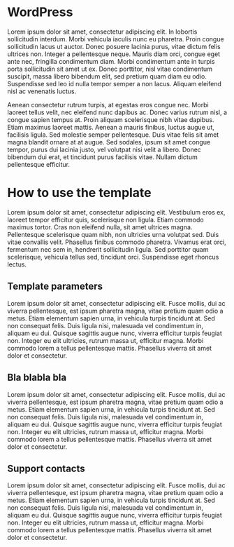 # WordPress

Lorem ipsum dolor sit amet, consectetur adipiscing elit. In lobortis sollicitudin interdum. Morbi vehicula iaculis nunc eu pharetra. Proin congue sollicitudin lacus ut auctor. Donec posuere lacinia purus, vitae dictum felis ultrices non. Integer a pellentesque neque. Mauris diam orci, congue eget ante nec, fringilla condimentum diam. Morbi condimentum ante in turpis porta sollicitudin sit amet ut ex. Donec porttitor, nisl vitae condimentum suscipit, massa libero bibendum elit, sed pretium quam diam eu odio. Suspendisse sed leo id nulla tempor semper a non lacus. Aliquam eleifend nisl ac venenatis luctus.

Aenean consectetur rutrum turpis, at egestas eros congue nec. Morbi laoreet tellus velit, nec eleifend nunc dapibus ac. Donec varius rutrum nisl, a congue sapien tempus at. Proin aliquam scelerisque nibh vitae dapibus. Etiam maximus laoreet mattis. Aenean a mauris finibus, luctus augue ut, facilisis ligula. Sed molestie semper pellentesque. Duis vitae felis sit amet magna blandit ornare at at augue. Sed sodales, ipsum sit amet congue tempor, purus dui lacinia justo, vel volutpat nisi velit a libero. Donec bibendum dui erat, et tincidunt purus facilisis vitae. Nullam dictum pellentesque efficitur. 

# How to use the template

Lorem ipsum dolor sit amet, consectetur adipiscing elit. Vestibulum eros ex, laoreet tempor efficitur quis, scelerisque non ligula. Etiam commodo maximus tortor. Cras non eleifend nulla, sit amet ultrices magna. Pellentesque scelerisque quam nibh, non ultricies urna volutpat sed. Duis vitae convallis velit. Phasellus finibus commodo pharetra. Vivamus erat orci, fermentum nec sem in, hendrerit sollicitudin ligula. Sed porttitor quam scelerisque, vehicula tellus sed, tincidunt orci. Suspendisse eget rhoncus lectus. 

## Template parameters

Lorem ipsum dolor sit amet, consectetur adipiscing elit. Fusce mollis, dui ac viverra pellentesque, est ipsum pharetra magna, vitae pretium quam odio a metus. Etiam elementum sapien urna, in vehicula turpis tincidunt at. Sed non consequat felis. Duis ligula nisi, malesuada vel condimentum in, aliquam eu dui. Quisque sagittis augue nunc, viverra efficitur turpis feugiat non. Integer eu elit ultricies, rutrum massa ut, efficitur magna. Morbi commodo lorem a tellus pellentesque mattis. Phasellus viverra sit amet dolor et consectetur. 

## Bla blabla bla

Lorem ipsum dolor sit amet, consectetur adipiscing elit. Fusce mollis, dui ac viverra pellentesque, est ipsum pharetra magna, vitae pretium quam odio a metus. Etiam elementum sapien urna, in vehicula turpis tincidunt at. Sed non consequat felis. Duis ligula nisi, malesuada vel condimentum in, aliquam eu dui. Quisque sagittis augue nunc, viverra efficitur turpis feugiat non. Integer eu elit ultricies, rutrum massa ut, efficitur magna. Morbi commodo lorem a tellus pellentesque mattis. Phasellus viverra sit amet dolor et consectetur. 

## Support contacts

Lorem ipsum dolor sit amet, consectetur adipiscing elit. Fusce mollis, dui ac viverra pellentesque, est ipsum pharetra magna, vitae pretium quam odio a metus. Etiam elementum sapien urna, in vehicula turpis tincidunt at. Sed non consequat felis. Duis ligula nisi, malesuada vel condimentum in, aliquam eu dui. Quisque sagittis augue nunc, viverra efficitur turpis feugiat non. Integer eu elit ultricies, rutrum massa ut, efficitur magna. Morbi commodo lorem a tellus pellentesque mattis. Phasellus viverra sit amet dolor et consectetur. 
